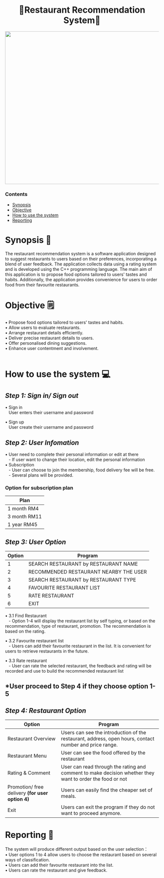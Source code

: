 <h1 align="center"> 🍝Restaurant Recommendation System🍝 </h1>
<image src = "Image/DINING.png" width="2000" height="500">

### Contents
- [Synopsis](https://github.com/jjn7702/SECJ1023-PT2/blob/main/Submission/sec08_23242/Potential_Insurance/Proposal/readme.md#synopsis-)
- [Objective](https://github.com/jjn7702/SECJ1023-PT2/blob/main/Submission/sec08_23242/Potential_Insurance/Proposal/readme.md#objective-%EF%B8%8F)
- [How to use the system](https://github.com/jjn7702/SECJ1023-PT2/tree/main/Submission/sec08_23242/Potential_Insurance/Proposal/readme.md#how-to-use-the-system-)
- [Reporting](https://github.com/jjn7702/SECJ1023-PT2/tree/main/Submission/sec08_23242/Potential_Insurance/Proposal/readme.md#reporting-)

# Synopsis 📖
The restaurant recommendation system is a software application designed to suggest restaurants to users based on their preferences, incorporating a blend of user feedback. The application collects data using a rating system and is developed using the C++ programming language.
The main aim of this application is to propose food options tailored to users' tastes and habits. Additionally, the application provides convenience for users to order food from their favourite restaurants.
<br>

# Objective 🗒️
• Propose food options tailored to users' tastes and habits. <br>
• Allow users to evaluate restaurants. <br>
• Arrange restaurant details efficiently. <br>
• Deliver precise restaurant details to users. <br>
• Offer personalised dining suggestions. <br>
• Enhance user contentment and involvement. <br> <br>

# How to use the system 💻

## ***Step 1: Sign in/ Sign out***
• Sign in <br>
  &nbsp;&nbsp; User enters their username and password

• Sign up <br>
  &nbsp;&nbsp; User create their username and password

## ***Step 2: User Infomation***
• User need to complete their personal information or edit at there <br>
  &nbsp;&nbsp; - If user want to change their location, edit the personal information  <br>
• Subscription  <br>
  &nbsp;&nbsp; - User can choose to join the membership, food delivery fee will be free. <br>
  &nbsp;&nbsp; - Several plans will be provided.  <br>

### **Option for subscription plan**
|Plan|
|---|
|1 month RM4|
|3 month RM11|
|1 year RM45|

## ***Step 3: User Option***
|Option|Program|
|---|---|
|1|SEARCH RESTAURANT by RESTAURANT NAME|
|2|RECOMMENDED RESTAURANT NEARBY THE USER|
|3|SEARCH RESTAURANT by RESTAURANT TYPE|
|4|FAVOURITE RESTAURANT LIST|
|5|RATE RESTAURANT|
|6|EXIT|

• 3.1 Find Restaurant <br>
  &nbsp;&nbsp; - Option 1-4 will display the restaurant list by self typing, or based on the recommendation, type of restaurant, promotion. The recommendation is based on the rating.  <br>

• 3.2 Favourite restaurant list  <br>
  &nbsp;&nbsp; - Users can add their favourite restaurant in the list. It is convenient for users to retrieve restaurants in the future.  <br>

• 3.3 Rate restaurant <br>
  &nbsp;&nbsp; - User can rate the selected restaurant, the feedback and rating will be recorded and use to build the recommended restaurant list  <br>

## <b> *User proceed to Step 4 if they choose option 1-5 </b>

## ***Step 4: Restaurant Option***
|Option|Program|
|---|---|
|Restaurant Overview|Users can see the introduction of the restaurant, address, open hours, contact number and price range.|
|Restaurant Menu|User can see the food offered by the restaurant|
|Rating & Comment|User can read through the rating and comment to make decision whether they want to order the food or not|
|Promotion/ free delivery <b> (for user option 4) </b> | Users can easily find the cheaper set of meals.|
|Exit| Users can exit the program if they do not want to proceed anymore.|


# Reporting 📙
The system will produce different output based on the user selection：<br>
• User options 1 to 4 allow users to choose the restaurant based on several ways of classification. <br>
• Users can add their favourite restaurant into the list. <br>
• Users can rate the restaurant and give feedback. <br>


